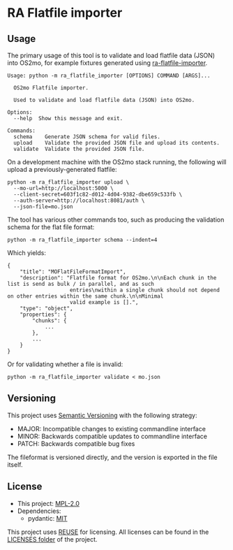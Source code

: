 <!--
SPDX-FileCopyrightText: 2021 Magenta ApS <https://magenta.dk>
SPDX-License-Identifier: MPL-2.0
-->


# RA Flatfile importer


## Usage
The primary usage of this tool is to validate and load flatfile data (JSON) into OS2mo, for example fixtures generated
using [ra-flatfile-importer](https://git.magenta.dk/rammearkitektur/ra-fixture-generator).
```
Usage: python -m ra_flatfile_importer [OPTIONS] COMMAND [ARGS]...

  OS2mo Flatfile importer.

  Used to validate and load flatfile data (JSON) into OS2mo.

Options:
  --help  Show this message and exit.

Commands:
  schema    Generate JSON schema for valid files.
  upload    Validate the provided JSON file and upload its contents.
  validate  Validate the provided JSON file.
```

On a development machine with the OS2mo stack running, the following will upload a previously-generated flatfile:
```
python -m ra_flatfile_importer upload \
  --mo-url=http://localhost:5000 \
  --client-secret=603f1c82-d012-4d04-9382-dbe659c533fb \
  --auth-server=http://localhost:8081/auth \
  --json-file=mo.json
```

The tool has various other commands too, such as producing the validation schema for the flat file format:
```
python -m ra_flatfile_importer schema --indent=4
```
Which yields:
```
{
    "title": "MOFlatFileFormatImport",
    "description": "Flatfile format for OS2mo.\n\nEach chunk in the list is send as bulk / in parallel, and as such 
                    entries\nwithin a single chunk should not depend on other entries within the same chunk.\n\nMinimal 
                    valid example is [].",
    "type": "object",
    "properties": {
        "chunks": {
            ...
        },
        ...
    }
}
```

Or for validating whether a file is invalid:
```
python -m ra_flatfile_importer validate < mo.json
```


## Versioning
This project uses [Semantic Versioning](https://semver.org/) with the following strategy:
- MAJOR: Incompatible changes to existing commandline interface
- MINOR: Backwards compatible updates to commandline interface
- PATCH: Backwards compatible bug fixes

The fileformat is versioned directly, and the version is exported in the file itself.


## License
- This project: [MPL-2.0](LICENSES/MPL-2.0.txt)
- Dependencies:
  - pydantic: [MIT](LICENSES/MIT.txt)

This project uses [REUSE](https://reuse.software) for licensing. All licenses can be found in the [LICENSES folder](LICENSES/) of the project.
